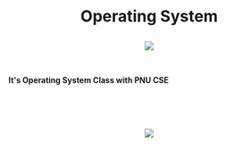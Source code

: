 # <p align="center">Operating System</p>

<p align="center">
<img src="https://img.shields.io/badge/LINUX-FCC624?style=for-the-badge&logo=Linux&logoColor=White">
</p>
<br/>

__It's Operating System Class with PNU CSE__

<br/>
<br/>
<br/>
<p align="center">
<img src="https://github-readme-stats.vercel.app/api?username=Jinseop-Sim&show_icons=true&theme=gruvbox&hide=["issues"]">
</p>
